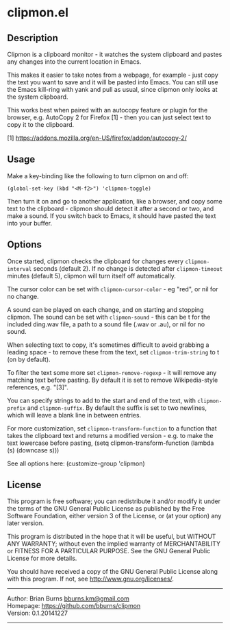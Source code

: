 
clipmon.el
==========


Description
----------------------------------------------------------------------------

Clipmon is a clipboard monitor - it watches the system clipboard and pastes
any changes into the current location in Emacs.

This makes it easier to take notes from a webpage, for example - just copy
the text you want to save and it will be pasted into Emacs. You can still use
the Emacs kill-ring with yank and pull as usual, since clipmon only looks at
the system clipboard.

This works best when paired with an autocopy feature or plugin for the
browser, e.g. AutoCopy 2 for Firefox [1] - then you can just select text to
copy it to the clipboard.

[1] https://addons.mozilla.org/en-US/firefox/addon/autocopy-2/


Usage
----------------------------------------------------------------------------

Make a key-binding like the following to turn clipmon on and off:

    (global-set-key (kbd "<M-f2>") 'clipmon-toggle)

Then turn it on and go to another application, like a browser, and copy some
text to the clipboard - clipmon should detect it after a second or two, and
make a sound. If you switch back to Emacs, it should have pasted the text
into your buffer.


Options
----------------------------------------------------------------------------

Once started, clipmon checks the clipboard for changes every
`clipmon-interval` seconds (default 2). If no change is detected after
`clipmon-timeout` minutes (default 5), clipmon will turn itself off
automatically.

The cursor color can be set with `clipmon-cursor-color` - eg "red", or nil
for no change.

A sound can be played on each change, and on starting and stopping clipmon.
The sound can be set with `clipmon-sound` - this can be t for the included
ding.wav file, a path to a sound file (.wav or .au), or nil for no sound.

When selecting text to copy, it's sometimes difficult to avoid grabbing a
leading space - to remove these from the text, set `clipmon-trim-string` to t
(on by default).

To filter the text some more set `clipmon-remove-regexp` - it will remove any
matching text before pasting. By default it is set to remove Wikipedia-style
references, e.g. "[3]".

You can specify strings to add to the start and end of the text, with
`clipmon-prefix` and `clipmon-suffix`. By default the suffix is set to two
newlines, which will leave a blank line in between entries.

For more customization, set `clipmon-transform-function` to a function that
takes the clipboard text and returns a modified version - e.g. to make the
text lowercase before pasting,
   (setq clipmon-transform-function (lambda (s) (downcase s)))

See all options here: (customize-group 'clipmon)


License
----------------------------------------------------------------------------

This program is free software; you can redistribute it and/or modify
it under the terms of the GNU General Public License as published by
the Free Software Foundation, either version 3 of the License, or
(at your option) any later version.

This program is distributed in the hope that it will be useful,
but WITHOUT ANY WARRANTY; without even the implied warranty of
MERCHANTABILITY or FITNESS FOR A PARTICULAR PURPOSE.  See the
GNU General Public License for more details.

You should have received a copy of the GNU General Public License
along with this program.  If not, see <http://www.gnu.org/licenses/>.


----

Author: Brian Burns <bburns.km@gmail.com>  
Homepage: https://github.com/bburns/clipmon  
Version: 0.1.20141227  

----

